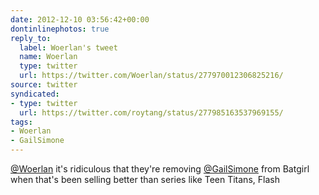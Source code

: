 ```yaml
---
date: 2012-12-10 03:56:42+00:00
dontinlinephotos: true
reply_to:
  label: Woerlan's tweet
  name: Woerlan
  type: twitter
  url: https://twitter.com/Woerlan/status/277970012306825216/
source: twitter
syndicated:
- type: twitter
  url: https://twitter.com/roytang/status/277985163537969155/
tags:
- Woerlan
- GailSimone
---
```


[@Woerlan](https://twitter.com/Woerlan/) it's ridiculous that they're removing [@GailSimone](https://twitter.com/GailSimone/) from Batgirl when that's been selling better than series like Teen Titans, Flash